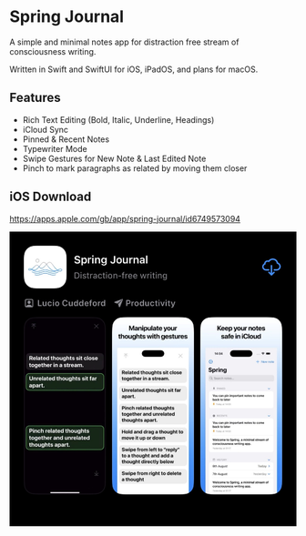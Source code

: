 # Spring Journal

A simple and minimal notes app for distraction free stream of consciousness writing.

Written in Swift and SwiftUI for iOS, iPadOS, and plans for macOS.

## Features

*   Rich Text Editing (Bold, Italic, Underline, Headings)
*   iCloud Sync
*   Pinned & Recent Notes
*   Typewriter Mode
*   Swipe Gestures for New Note & Last Edited Note
*   Pinch to mark paragraphs as related by moving them closer

## iOS Download
https://apps.apple.com/gb/app/spring-journal/id6749573094

![iOS App Store Preview](https://raw.githubusercontent.com/cuddeford/notes2-swift/refs/heads/main/app-store.jpeg "iOS App Store Preview")

